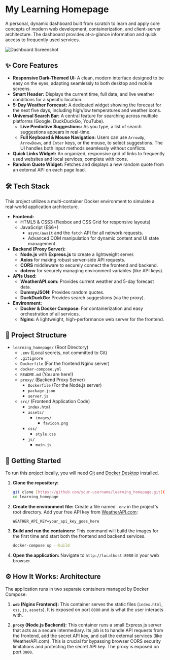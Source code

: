 # My Learning Homepage

A personal, dynamic dashboard built from scratch to learn and apply core concepts of modern web development, containerization, and client-server architecture. The dashboard provides at-a-glance information and quick access to frequently used services.

![Dashboard Screenshot](https://i.imgur.com/rL4e1aQ.png) <!-- You can replace this with a real screenshot of your dashboard later! -->

## ✨ Core Features

* **Responsive Dark-Themed UI:** A clean, modern interface designed to be easy on the eyes, adapting seamlessly to both desktop and mobile screens.
* **Smart Header:** Displays the current time, full date, and live weather conditions for a specific location.
* **5-Day Weather Forecast:** A dedicated widget showing the forecast for the next five days, including high/low temperatures and weather icons.
* **Universal Search Bar:** A central feature for searching across multiple platforms (Google, DuckDuckGo, YouTube).
    * **Live Predictive Suggestions:** As you type, a list of search suggestions appears in real-time.
    * **Full Keyboard & Mouse Navigation:** Users can use `ArrowUp`, `ArrowDown`, and `Enter` keys, or the mouse, to select suggestions. The UI handles both input methods seamlessly without conflicts.
* **Quick Links Widget:** An organized, responsive grid of links to frequently used websites and local services, complete with icons.
* **Random Quote Widget:** Fetches and displays a new random quote from an external API on each page load.

## 🛠️ Tech Stack

This project utilizes a multi-container Docker environment to simulate a real-world application architecture.

* **Frontend:**
    * HTML5 & CSS3 (Flexbox and CSS Grid for responsive layouts)
    * JavaScript (ES6+)
        * `async/await` and the `fetch` API for all network requests.
        * Advanced DOM manipulation for dynamic content and UI state management.
* **Backend (Proxy Server):**
    * **Node.js** with **Express.js** to create a lightweight server.
    * **Axios** for making robust server-side API requests.
    * **CORS** middleware to securely connect the frontend and backend.
    * **dotenv** for securely managing environment variables (like API keys).
* **APIs Used:**
    * **WeatherAPI.com:** Provides current weather and 5-day forecast data.
    * **DummyJSON:** Provides random quotes.
    * **DuckDuckGo:** Provides search suggestions (via the proxy).
* **Environment:**
    * **Docker & Docker Compose:** For containerization and easy orchestration of all services.
    * **Nginx:** A lightweight, high-performance web server for the frontend.

## 📂 Project Structure

* `learning_homepage/` (Root Directory)
    * `.env` (Local secrets, not committed to Git)
    * `.gitignore`
    * `Dockerfile` (For the frontend Nginx server)
    * `docker-compose.yml`
    * `README.md` (You are here!)
    * `proxy/` (Backend Proxy Server)
        * `Dockerfile` (For the Node.js server)
        * `package.json`
        * `server.js`
    * `src/` (Frontend Application Code)
        * `index.html`
        * `assets/`
            * `images/`
                * `favicon.png`
        * `css/`
            * `style.css`
        * `js/`
            * `main.js`

## 🚀 Getting Started

To run this project locally, you will need [Git](https://git-scm.com/) and [Docker Desktop](https://www.docker.com/products/docker-desktop/) installed.

1.  **Clone the repository:**
    ```bash
    git clone [https://github.com/your-username/learning_homepage.git](https://github.com/your-username/learning_homepage.git)
    cd learning_homepage
    ```

2.  **Create the environment file:**
    Create a file named `.env` in the project's root directory. Add your free API key from [WeatherAPI.com](https://www.weatherapi.com/):
    ```env
    WEATHER_API_KEY=your_api_key_goes_here
    ```

3.  **Build and run the containers:**
    This command will build the images for the first time and start both the frontend and backend services.
    ```bash
    docker-compose up --build
    ```

4.  **Open the application:**
    Navigate to `http://localhost:8080` in your web browser.

## ⚙️ How It Works: Architecture

The application runs in two separate containers managed by Docker Compose:

1.  **`web` (Nginx Frontend):** This container serves the static files (`index.html`, `css`, `js`, `assets`). It is exposed on port `8080` and is what the user interacts with.

2.  **`proxy` (Node.js Backend):** This container runs a small Express.js server that acts as a secure intermediary. Its job is to handle API requests from the frontend, add the secret API key, and call the external services (like WeatherAPI.com). This is crucial for bypassing browser CORS security limitations and protecting the secret API key. The proxy is exposed on port `3000`.

